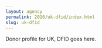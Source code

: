```yaml
---
layout: agency
permalink: 2016/uk-dfid/index.html
slug: uk-dfid
---
```


Donor profile for UK, DFID goes here.
